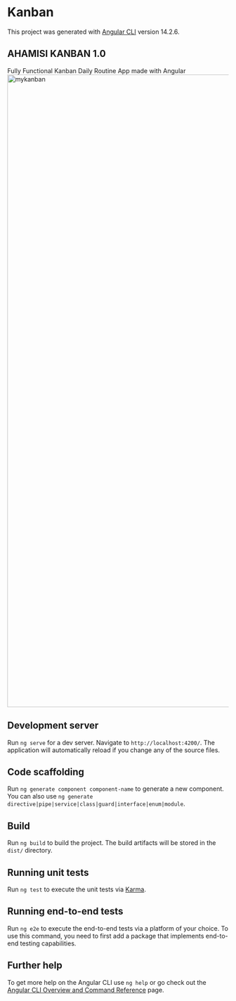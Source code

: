 # Kanban

This project was generated with [Angular CLI](https://github.com/angular/angular-cli) version 14.2.6.

## AHAMISI KANBAN 1.0
Fully Functional Kanban Daily Routine App made with Angular
<img width="1440" alt="mykanban" src="https://user-images.githubusercontent.com/42498219/200563732-d35caff2-47aa-4fb6-8d7d-82c5a294dc53.png">



## Development server

Run `ng serve` for a dev server. Navigate to `http://localhost:4200/`. The application will automatically reload if you change any of the source files.

## Code scaffolding

Run `ng generate component component-name` to generate a new component. You can also use `ng generate directive|pipe|service|class|guard|interface|enum|module`.

## Build

Run `ng build` to build the project. The build artifacts will be stored in the `dist/` directory.

## Running unit tests

Run `ng test` to execute the unit tests via [Karma](https://karma-runner.github.io).

## Running end-to-end tests

Run `ng e2e` to execute the end-to-end tests via a platform of your choice. To use this command, you need to first add a package that implements end-to-end testing capabilities.

## Further help

To get more help on the Angular CLI use `ng help` or go check out the [Angular CLI Overview and Command Reference](https://angular.io/cli) page.
